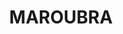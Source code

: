 ---
lastmod: '2025-04-06T06:05:20+00:00'
latitude: -33.945635
layout: suburb
longitude: 151.241292
postcode: '2035'
state: NSW
title: MAROUBRA
url: /nsw/maroubra/
---